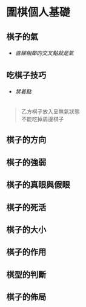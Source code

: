 # 圍棋個人基礎

## 棋子的氣

-   ######  直線相鄰的交叉點就是氣 

## 吃棋子技巧

-   ###### 禁着點  
>  乙方棋子放入呈無氣狀態  
> 不能吃掉周邊棋子 

## 棋子的方向

## 棋子的強弱

## 棋子的真眼與假眼

## 棋子的死活

## 棋子的大小

## 棋子的作用

## 棋型的判斷

## 棋子的佈局




